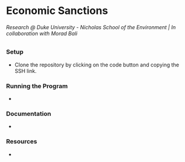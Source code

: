 # Economic Sanctions
###### Research @ Duke University - Nicholas School of the Environment | In collaboration with Morad Bali

### Setup
* Clone the repository by clicking on the code button and copying the SSH link.

### Running the Program
*

### Documentation
*

### Resources
*
